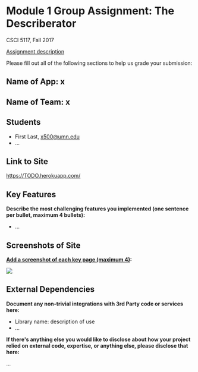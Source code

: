 # Module 1 Group Assignment: The Describerator

CSCI 5117, Fall 2017

[Assignment description](https://docs.google.com/document/d/1956Z3EZJi9RWU6JqPHEh5ZZBmDOKFex-HtsBLz66tt4/edit#)

Please fill out all of the following sections to help us grade your submission:


## Name of App: x


## Name of Team: x


## Students

* First Last, x500@umn.edu
* ...


## Link to Site

<https://TODO.herokuapp.com/>


## Key Features

**Describe the most challenging features you implemented
(one sentence per bullet, maximum 4 bullets):**

* ...


## Screenshots of Site

**[Add a screenshot of each key page (maximum 4)](https://stackoverflow.com/questions/10189356/how-to-add-screenshot-to-readmes-in-github-repository):**

![](https://media.giphy.com/media/gJIJjrdhO5OYo/giphy.gif)


## External Dependencies

**Document any non-trivial integrations with 3rd Party code or services here:**

* Library name: description of use
* ...

**If there's anything else you would like to disclose about how your project
relied on external code, expertise, or anything else, please disclose that
here:**

...
